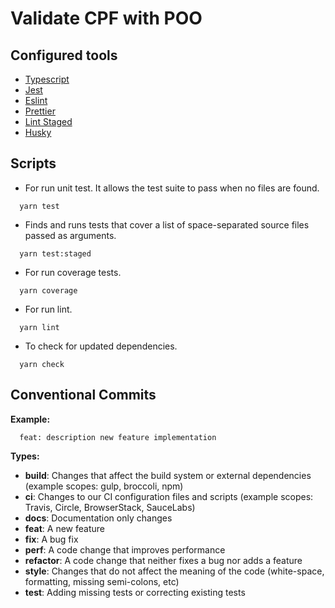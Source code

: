 
# Validate CPF with POO

## Configured tools

- [Typescript](https://www.typescriptlang.org/)
- [Jest](https://jestjs.io/pt-BR/)
- [Eslint](https://eslint.org/)
- [Prettier](https://prettier.io/)
- [Lint Staged](https://github.com/okonet/lint-staged)
- [Husky](https://typicode.github.io/husky/#/)

## Scripts

- For run unit test. It allows the test suite to pass when no files are found.

```Shell
  yarn test
```

- Finds and runs tests that cover a list of space-separated source files passed as arguments.

```Shell
  yarn test:staged
```

- For run coverage tests.

```Shell
  yarn coverage
```

- For run lint.

```Shell
  yarn lint
```

- To check for updated dependencies.

```Shell
  yarn check
```

## Conventional Commits

**Example:**

``` Shell
  feat: description new feature implementation
```

**Types:**

- **build**: Changes that affect the build system or external dependencies (example scopes: gulp, broccoli, npm)
- **ci**: Changes to our CI configuration files and scripts (example scopes: Travis, Circle, BrowserStack, SauceLabs)
- **docs**: Documentation only changes
- **feat**: A new feature
- **fix**: A bug fix 
- **perf**: A code change that improves performance
- **refactor**: A code change that neither fixes a bug nor adds a feature
- **style**: Changes that do not affect the meaning of the code (white-space, formatting, missing semi-colons, etc)
- **test**: Adding missing tests or correcting existing tests
